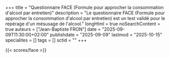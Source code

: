 +++
title = "Questionnaire FACE (Formule pour approcher la consommation d'alcool par entretien)"
description = "Le questionnaire FACE (Formule pour approcher la consommation d'alcool par entretien) est un test validé pour le repérage d'un mésusage de l'alcool."
longHtml = true
noSearchContent = true
auteurs = ["Jean-Baptiste FRON"]
date = "2025-09-09T11:30:00+02:00"
publishdate = "2025-09-09"
lastmod = "2025-10-15"
specialites = []
tags = []
sctid = ""
+++

{{< scores/face >}}
